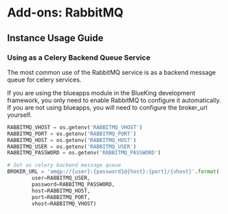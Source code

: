 # Add-ons: RabbitMQ

## Instance Usage Guide

### Using as a Celery Backend Queue Service

The most common use of the RabbitMQ service is as a backend message queue for celery services.

If you are using the blueapps module in the BlueKing development framework, you only need to enable RabbitMQ to configure it automatically. If you are not using blueapps, you will need to configure the broker_url yourself.

```python
RABBITMQ_VHOST = os.getenv('RABBITMQ_VHOST')
RABBITMQ_PORT = os.getenv('RABBITMQ_PORT')
RABBITMQ_HOST = os.getenv('RABBITMQ_HOST')
RABBITMQ_USER = os.getenv('RABBITMQ_USER')
RABBITMQ_PASSWORD = os.getenv('RABBITMQ_PASSWORD')

# Set as celery backend message queue
BROKER_URL = 'amqp://{user}:{password}@{host}:{port}/{vhost}'.format(
        user=RABBITMQ_USER,
        password=RABBITMQ_PASSWORD,
        host=RABBITMQ_HOST,
        port=RABBITMQ_PORT,
        vhost=RABBITMQ_VHOST)
```